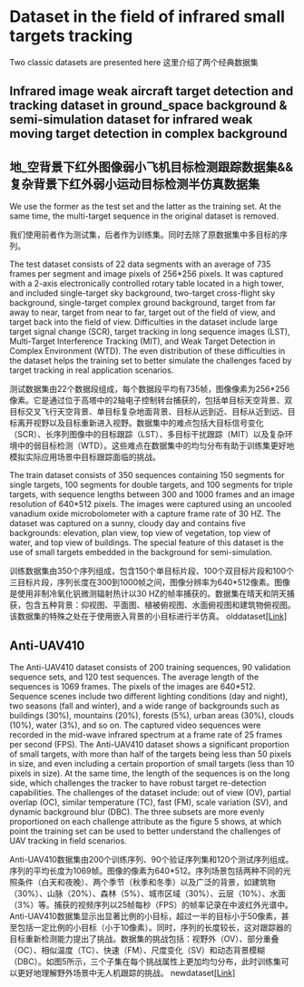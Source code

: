 # Dataset in the field of infrared small targets tracking
Two classic datasets are presented here
这里介绍了两个经典数据集

## Infrared image weak aircraft target detection and tracking dataset in ground_space background & semi-simulation dataset for infrared weak moving target detection in complex background

## 地_空背景下红外图像弱小飞机目标检测跟踪数据集&&复杂背景下红外弱小运动目标检测半仿真数据集

We use the former as the test set and the latter as the training set. At the same time, the multi-target sequence in the original dataset is removed.

我们使用前者作为测试集，后者作为训练集。同时去除了原数据集中多目标的序列。


The test dataset consists of 22 data segments with an average of 735 frames per segment and image pixels of 256*256 pixels. It was captured with a 2-axis electronically controlled rotary table located in a high tower, and included single-target sky background, two-target cross-flight sky background, single-target complex ground background, target from far away to near, target from near to far, target out of the field of view, and target back into the field of view. Difficulties in the dataset include large target signal change (SCR), target tracking in long sequence images (LST), Multi-Target Interference Tracking (MIT), and Weak Target Detection in Complex Environment (WTD). The even distribution of these difficulties in the dataset helps the training set to better simulate the challenges faced by target tracking in real application scenarios.

测试数据集由22个数据段组成，每个数据段平均有735帧，图像像素为256*256像素。它是通过位于高塔中的2轴电子控制转台捕获的，包括单目标天空背景、双目标交叉飞行天空背景、单目标复杂地面背景、目标从远到近、目标从近到远、目标离开视野以及目标重新进入视野。数据集中的难点包括大目标信号变化（SCR）、长序列图像中的目标跟踪（LST）、多目标干扰跟踪（MIT）以及复杂环境中的弱目标检测（WTD）。这些难点在数据集中的均匀分布有助于训练集更好地模拟实际应用场景中目标跟踪面临的挑战。

The train dataset consists of 350 sequences containing 150 segments for single targets, 100 segments for double targets, and 100 segments for triple targets, with sequence lengths between 300 and 1000 frames and an image resolution of 640*512 pixels. The images were captured using an uncooled vanadium oxide microbolometer with a capture frame rate of 30 HZ. The dataset was captured on a sunny, cloudy day and contains five backgrounds: elevation, plan view, top view of vegetation, top view of water, and top view of buildings. The special feature of this dataset is the use of small targets embedded in the background for semi-simulation.

训练数据集由350个序列组成，包含150个单目标片段、100个双目标片段和100个三目标片段，序列长度在300到1000帧之间，图像分辨率为640*512像素。图像是使用非制冷氧化钒微测辐射热计以30 HZ的帧率捕获的。数据集在晴天和阴天捕获，包含五种背景：仰视图、平面图、植被俯视图、水面俯视图和建筑物俯视图。该数据集的特殊之处在于使用嵌入背景的小目标进行半仿真。
olddataset[[Link]](https://pan.baidu.com/s/1Gcvt7R6LMZSZb6gw6QMoGw?pwd=1111)
## Anti-UAV410
The Anti-UAV410 dataset consists of 200 training sequences, 90 validation sequence sets, and 120 test sequences. The average length of the sequences is 1069 frames. The pixels of the images are 640*512. Sequence scenes include two different lighting conditions (day and night), two seasons (fall and winter), and a wide range of backgrounds such as buildings (30%), mountains (20%), forests (5%), urban areas (30%), clouds (10%), water (3%), and so on. The captured video sequences were recorded in the mid-wave infrared spectrum at a frame rate of 25 frames per second (FPS). The Anti-UAV410 dataset shows a significant proportion of small targets, with more than half of the targets being less than 50 pixels in size, and even including a certain proportion of small targets (less than 10 pixels in size). At the same time, the length of the sequences is on the long side, which challenges the tracker to have robust target re-detection capabilities. The challenges of the dataset include: out of view (OV), partial overlap (OC), similar temperature (TC), fast (FM), scale variation (SV), and dynamic background blur (DBC). The three subsets are more evenly proportioned on each challenge attribute as the figure 5 shows, at which point the training set can be used to better understand the challenges of UAV tracking in field scenarios.

Anti-UAV410数据集由200个训练序列、90个验证序列集和120个测试序列组成。序列的平均长度为1069帧。图像的像素为640*512。序列场景包括两种不同的光照条件（白天和夜晚）、两个季节（秋季和冬季）以及广泛的背景，如建筑物（30%）、山脉（20%）、森林（5%）、城市区域（30%）、云层（10%）、水面（3%）等。捕获的视频序列以25帧每秒（FPS）的帧率记录在中波红外光谱中。Anti-UAV410数据集显示出显著比例的小目标，超过一半的目标小于50像素，甚至包括一定比例的小目标（小于10像素）。同时，序列的长度较长，这对跟踪器的目标重新检测能力提出了挑战。数据集的挑战包括：视野外（OV）、部分重叠（OC）、相似温度（TC）、快速（FM）、尺度变化（SV）和动态背景模糊（DBC）。如图5所示，三个子集在每个挑战属性上更加均匀分布，此时训练集可以更好地理解野外场景中无人机跟踪的挑战。
newdataset[[Link]](https://pan.baidu.com/share/init?surl=2NRarQvIiyZKbXRu5fPGpw&pwd=a410)

